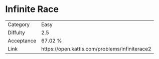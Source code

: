# Infinite Race

<table>
    <tr>
        <td>Category</td>
        <td>Easy</td>
    </tr>
    <tr>
        <td>Diffulty</td>
        <td>2.5</td>
    </tr>
    <tr>
        <td>Acceptance</td>
        <td>67.02 %</td>
    </tr>
    <tr>
        <td>Link</td>
        <td>https://open.kattis.com/problems/infiniterace2</td>
    </tr>
</table>